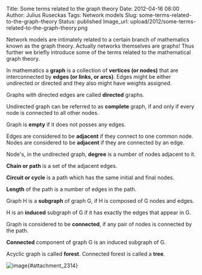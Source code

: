Title: Some terms related to the graph theory
Date: 2012-04-16 08:00
Author: Julius Ruseckas
Tags: Network models
Slug: some-terms-related-to-the-graph-theory
Status: published
Image_url: upload/2012/some-terms-related-to-the-graph-theory.png

Network models are intimately related to a
certain branch of mathematics known as the graph theory. Actually
networks themselves are graphs! Thus further we briefly introduce some
of the terms related to the mathematical graph
theory.<!--more-->

In mathematics a **graph** is a collection of **vertices (or nodes)**
that are interconnected by **edges (or links, or arcs)**. Edges might be
either undirected or directed and they also might have weights assigned.

Graphs with directed edges are called **directed** graphs.

Undirected graph can be referred to as **complete** graph, if and only
if every node is connected to all other nodes.

Graph is **empty** if it does not posses any edges.

Edges are considered to be **adjacent** if they connect to one common
node. Nodes are considered to be **adjacent** if they are connected by
an edge.

Node's, in the undirected graph, **degree** is a number of nodes
adjacent to it.

**Chain or path** is a set of the adjacent edges.

**Circuit or cycle** is a path which has the same initial and final
nodes.

**Length** of the path is a number of edges in the path.

Graph H is a **subgraph** of graph G, if H is composed of G nodes and
edges.

H is an **induced** subgraph of G if it has exactly the edges that
appear in G.

Graph is considered to be **connected**, if any pair of nodes is
connected by the path.

**Connected** component of graph G is an induced subgraph of G.

Acyclic graph is called **forest**. Connected forest is called a
**tree**.

![image]({static}/uploads/2012/some-terms-related-to-the-graph-theory.png "Various examples of
graphs."){#attachment_2314} 
